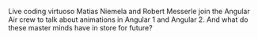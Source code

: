 Live coding virtuoso Matias Niemela and Robert Messerle join the Angular Air crew to talk about 
animations in Angular 1 and Angular 2. And what do these master minds have in store for future?﻿